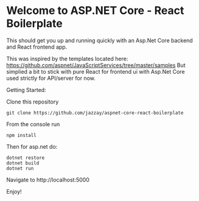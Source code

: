 # Welcome to ASP.NET Core - React Boilerplate

This should get you up and running quickly with an Asp.Net Core backend and React frontend app.

This was inspired by the templates located here: https://github.com/aspnet/JavaScriptServices/tree/master/samples
But simplied a bit to stick with pure React for frontend ui with Asp.Net Core used strictly for API/server for now.

Getting Started:

Clone this repository
```
git clone https://github.com/jazzay/aspnet-core-react-boilerplate
```
From the console run 
```
npm install
```
Then for asp.net do:
```
dotnet restore
dotnet build
dotnet run
```
Navigate to http://localhost:5000

Enjoy!

